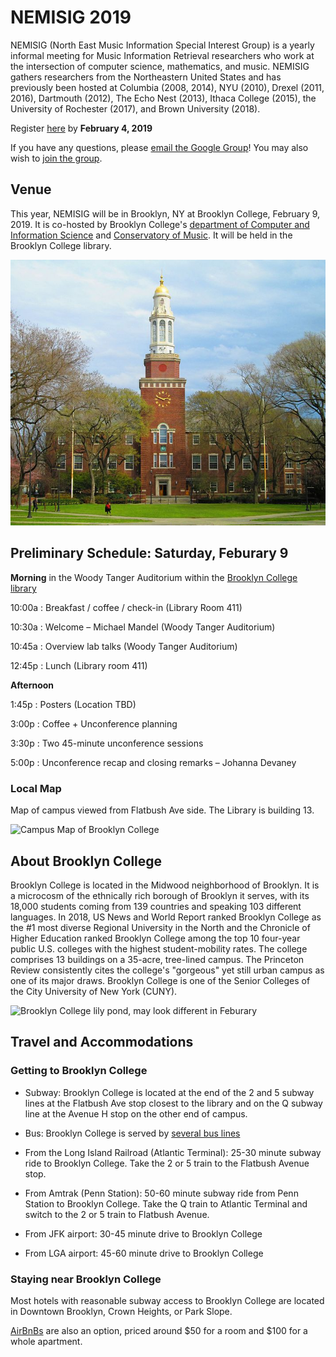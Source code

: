 # NEMISIG 2019

NEMISIG (North East Music Information Special Interest Group) is a yearly informal meeting for Music Information Retrieval researchers who work at the intersection of computer science, mathematics, and music. NEMISIG gathers researchers from the Northeastern United States and has previously been hosted at Columbia (2008, 2014), NYU (2010), Drexel (2011, 2016), Dartmouth (2012), The Echo Nest (2013), Ithaca College (2015), the University of Rochester (2017), and Brown University (2018).

Register [here](https://goo.gl/forms/zehbV5OlrGNl3exz2) by **February 4, 2019**

If you have any questions, please [email the Google Group](mailto:nemisig@googlegroups.com)! You may also wish to [join the group](https://groups.google.com/forum/#!forum/nemisig).

## Venue

This year, NEMISIG will be in Brooklyn, NY at Brooklyn College, February 9, 2019. It is co-hosted by Brooklyn College's [department of Computer and Information Science](http://www.brooklyn.cuny.edu/web/academics/schools/naturalsciences/departments/computers.php) and [Conservatory of Music](http://www.brooklyn.cuny.edu/web/academics/schools/mediaarts/departments/music.php).  It will be held in the Brooklyn College library.

![Brooklyn College Library - image from Wikipedia user Beyond My Ken](/images/library.jpg)

## Preliminary Schedule: Saturday, Feburary 9

**Morning** in the Woody Tanger Auditorium within the [Brooklyn College library](https://goo.gl/maps/VyeWi5aqm6r)

10:00a
: Breakfast / coffee / check-in (Library Room 411)

10:30a
: Welcome – Michael Mandel (Woody Tanger Auditorium)

10:45a
: Overview lab talks (Woody Tanger Auditorium)

12:45p
: Lunch (Library room 411)

**Afternoon**

1:45p
: Posters (Location TBD)

3:00p
: Coffee + Unconference planning

3:30p
: Two 45-minute unconference sessions

5:00p
: Unconference recap and closing remarks – Johanna Devaney


### Local Map

Map of campus viewed from Flatbush Ave side.  The Library is building 13.

![Campus Map of Brooklyn College](http://www.brooklyn.cuny.edu/web/abo_misc/180827_Map_689x892.jpg)


## About Brooklyn College

Brooklyn College is located in the Midwood neighborhood of Brooklyn.  It is a microcosm of the ethnically rich borough of Brooklyn it serves, with its 18,000 students coming from 139 countries and speaking 103 different languages.  In 2018, US News and World Report ranked Brooklyn College as the #1 most diverse Regional University in the North and the Chronicle of Higher Education ranked Brooklyn College among the top 10 four-year public U.S. colleges with the highest student-mobility rates.  The college comprises 13 buildings on a 35-acre, tree-lined campus. The Princeton Review consistently cites the college's "gorgeous" yet still urban campus as one of its major draws.  Brooklyn College is one of the Senior Colleges of the City University of New York (CUNY).

![Brooklyn College lily pond, may look different in Feburary](http://www.brooklyn.cuny.edu/web/off_hr/170412_Spring_Lily_Pond_738x330.jpg)


## Travel and Accommodations

### Getting to Brooklyn College

- Subway: Brooklyn College is located at the end of the 2 and 5 subway lines at the Flatbush Ave stop closest to the library and on the Q subway line at the Avenue H stop on the other end of campus.

- Bus: Brooklyn College is served by [several bus lines](http://tripplanner.mta.info)

- From the Long Island Railroad (Atlantic Terminal): 25-30 minute subway ride to Brooklyn College.  Take the 2 or 5 train to the Flatbush Avenue stop.

- From Amtrak (Penn Station): 50-60 minute subway ride from Penn Station to Brooklyn College.  Take the Q train to Atlantic Terminal and switch to the 2 or 5 train to Flatbush Avenue.

- From JFK airport: 30-45 minute drive to Brooklyn College

- From LGA airport: 45-60 minute drive to Brooklyn College

### Staying near Brooklyn College

Most hotels with reasonable subway access to Brooklyn College are located in Downtown Brooklyn, Crown Heights, or Park Slope.

[AirBnBs](https://www.airbnb.com/s/homes?refinement_paths%5B%5D=%2Fhomes&checkin=2019-02-08&checkout=2019-02-10&adults=0&children=0&infants=0&toddlers=0&query=Midwood%2C%20Brooklyn%2C%20NY%2C%20United%20States&place_id=ChIJcR4NcMdEwokReNyWtD8H2Rs&allow_override%5B%5D=&map_toggle=false&s_tag=Oh6G1nKz) are also an option, priced around $50 for a room and $100 for a whole apartment.
